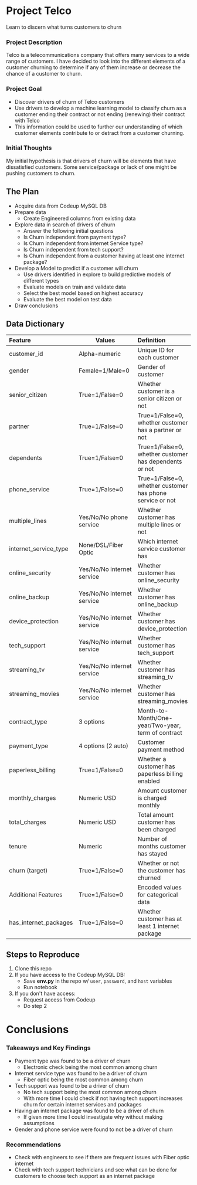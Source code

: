 # Project Telco

Learn to discern what turns customers to churn

### Project Description

Telco is a telecommunications company that offers many services to a wide range of customers. I have decided to look into the different elements of a customer churning to determine if any of them increase or decrease the chance of a customer to churn.

### Project Goal

* Discover drivers of churn of Telco customers
* Use drivers to develop a machine learning model to classify churn as a customer ending their contract or not ending (renewing) their contract with Telco
* This information could be used to further our understanding of which customer elements contribute to or detract from a customer churning.

### Initial Thoughts

My initial hypothesis is that drivers of churn will be elements that have dissatisfied customers. Some service/package or lack of one might be pushing customers to churn.

## The Plan

* Acquire data from Codeup MySQL DB
* Prepare data
    * Create Engineered columns from existing data
* Explore data in search of drivers of churn
    * Answer the following initial questions
    * Is Churn independent from payment type?
    * Is Churn independent from internet Service type?
    * Is Churn independent from tech support?
    * Is Churn independent from a customer having at least one internet package?
* Develop a Model to predict if a customer will churn
    * Use drivers identified in explore to build predictive models of different types
    * Evaluate models on train and validate data
    * Select the best model based on highest accuracy
    * Evaluate the best model on test data
* Draw conclusions

## Data Dictionary

| Feature               | Values                      | Definition                                                |
| :-------------------- | --------------------------- | :-------------------------------------------------------- |
| customer_id           | Alpha-numeric               | Unique ID for each customer                               |
| gender                | Female=1/Male=0             | Gender of customer                                        |
| senior_citizen        | True=1/False=0              | Whether customer is a senior citizen or not               |
| partner               | True=1/False=0              | True=1/False=0, whether customer has a partner or not     |
| dependents            | True=1/False=0              | True=1/False=0, whether customer has dependents or not    |
| phone_service         | True=1/False=0              | True=1/False=0, whether customer has phone service or not |
| multiple_lines        | Yes/No/No phone service     | Whether customer has multiple lines or not                |
| internet_service_type | None/DSL/Fiber Optic        | Which internet service customer has                       |
| online_security       | Yes/No/No internet service | Whether customer has online_security                      |
| online_backup         | Yes/No/No internet service | Whether customer has online_backup                        |
| device_protection     | Yes/No/No internet service | Whether customer has device_protection                    |
| tech_support          | Yes/No/No internet service | Whether customer has tech_support                         |
| streaming_tv          | Yes/No/No internet service | Whether customer has streaming_tv                         |
| streaming_movies      | Yes/No/No internet service | Whether customer has streaming_movies                     |
| contract_type         | 3 options                   | Month-to-Month/One-year/Two-year, term of contract        |
| payment_type          | 4 options (2 auto)          | Customer payment method                                   |
| paperless_billing     | True=1/False=0              | Whether a customer has paperless billing enabled          |
| monthly_charges       | Numeric USD                 | Amount customer is charged monthly                        |
| total_charges         | Numeric USD                 | Total amount customer has been charged                    |
| tenure                | Numeric                     | Number of months customer has stayed                      |
| churn (target)        | True=1/False=0              | Whether or not the customer has churned                   |
| Additional Features   | True=1/False=0              | Encoded values for categorical data                       |
| has_internet_packages | True=1/False=0              | Whether customer has at least 1 internet package          |

## Steps to Reproduce

1) Clone this repo
2) If you have access to the Codeup MySQL DB:
    - Save **env.py** in the repo w/ `user`, `password`, and `host` variables
    - Run notebook
3) If you don't have access:
    - Request access from Codeup
    - Do step 2

# Conclusions

### Takeaways and Key Findings

* Payment type was found to be a driver of churn
    - Electronic check being the most common among churn
* Internet service type was found to be a driver of churn
    - Fiber optic being the most common among churn
* Tech support was found to be a driver of churn
    - No tech support being the most common among churn
    - With more time I could check if not having tech support increases churn for certain internet services and packages
* Having an internet package was found to be a driver of churn
    - If given more time I could investigate why without making assumptions
* Gender and phone service were found to not be a driver of churn

### Recommendations
* Check with engineers to see if there are frequent issues with Fiber optic internet
* Check with tech support technicians and see what can be done for customers to choose tech support as an internet package
